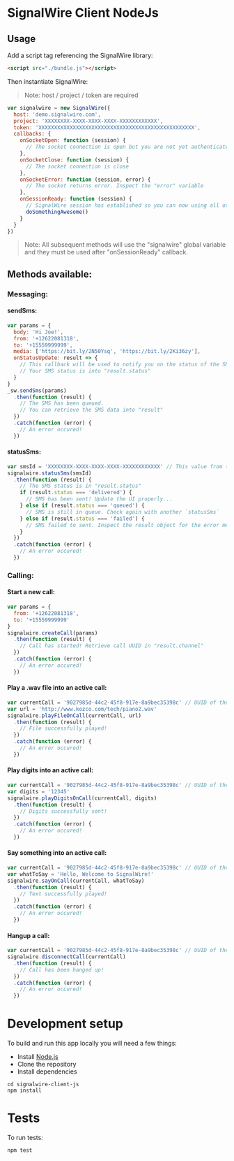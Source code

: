 # SignalWire Client NodeJs

## Usage
Add a script tag referencing the SignalWire library:
```html
<script src="./bundle.js"></script>
```

Then instantiate SignalWire:
> Note: host / project / token are required

```javascript
var signalwire = new SignalWire({
  host: 'demo.signalwire.com',
  project: 'XXXXXXXX-XXXX-XXXX-XXXX-XXXXXXXXXXXX',
  token: 'XXXXXXXXXXXXXXXXXXXXXXXXXXXXXXXXXXXXXXXXXXXXXXXXXX',
  callbacks: {
    onSocketOpen: function (session) {
      // The socket connection is open but you are not yet authenticated with the SignalWire system
    },
    onSocketClose: function (session) {
      // The socket connection is close
    },
    onSocketError: function (session, error) {
      // The socket returns error. Inspect the "error" variable
    },
    onSessionReady: function (session) {
      // SignalWire session has established so you can now using all other methods..
      doSomethingAwesome()
    }
  }
})
```

> Note: All subsequent methods will use the "signalwire" global variable and they must be used after "onSessionReady" callback.

## Methods available:

### Messaging:

#### sendSms:
```javascript
var params = {
  body: 'Hi Joe!',
  from: '+12622081318',
  to: '+15559999999',
  media: ['https://bit.ly/2N50Ysq', 'https://bit.ly/2Ki36zy'],
  onStatusUpdate: result => {
    // This callback will be used to notify you on the status of the SMS.
    // Your SMS status is into "result.status"
  }
}
_sw.sendSms(params)
  .then(function (result) {
    // The SMS has been queued.
    // You can retrieve the SMS data into "result"
  })
  .catch(function (error) {
    // An error occured!
  })
```

#### statusSms:
```javascript
var smsId = 'XXXXXXXX-XXXX-XXXX-XXXX-XXXXXXXXXXXX' // This value from the previous `sendSms` Promise
signalwire.statusSms(smsId)
  .then(function (result) {
    // The SMS status is in "result.status"
    if (result.status === 'delivered') {
      // SMS has been sent! Update the UI properly...
    } else if (result.status === 'queued') {
      // SMS is still in queue. Check again with another `statusSms`
    } else if (result.status === 'failed') {
      // SMS failed to sent. Inspect the result object for the error message: `result`
    }
  })
  .catch(function (error) {
    // An error occured!
  })
```

### Calling:

#### Start a new call:
```javascript
var params = {
  from: '+12622081318',
  to: '+15559999999'
}
signalwire.createCall(params)
  .then(function (result) {
    // Call has started! Retrieve call UUID in "result.channel"
  })
  .catch(function (error) {
    // An error occured!
  })
```

#### Play a .wav file into an active call:
```javascript
var currentCall = '9027985d-44c2-45f8-917e-8a9bec35398c' // UUID of the current call
var url = 'http://www.kozco.com/tech/piano2.wav'
signalwire.playFileOnCall(currentCall, url)
  .then(function (result) {
    // File successfully played!
  })
  .catch(function (error) {
    // An error occured!
  })
```

#### Play digits into an active call:
```javascript
var currentCall = '9027985d-44c2-45f8-917e-8a9bec35398c' // UUID of the current call
var digits = '12345'
signalwire.playDigitsOnCall(currentCall, digits)
  .then(function (result) {
    // Digits successfully sent!
  })
  .catch(function (error) {
    // An error occured!
  })
```

#### Say something into an active call:
```javascript
var currentCall = '9027985d-44c2-45f8-917e-8a9bec35398c' // UUID of the current call
var whatToSay = 'Hello, Welcome to SignalWire!'
signalwire.sayOnCall(currentCall, whatToSay)
  .then(function (result) {
    // Text successfully played!
  })
  .catch(function (error) {
    // An error occured!
  })
```

#### Hangup a call:
```javascript
var currentCall = '9027985d-44c2-45f8-917e-8a9bec35398c' // UUID of the current call
signalwire.disconnectCall(currentCall)
  .then(function (result) {
    // Call has been hanged up!
  })
  .catch(function (error) {
    // An error occured!
  })
```


# Development setup
To build and run this app locally you will need a few things:
- Install [Node.js](https://nodejs.org/en/)
- Clone the repository
- Install dependencies
```
cd signalwire-client-js
npm install
```

# Tests
To run tests:
```
npm test
```
